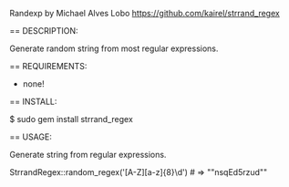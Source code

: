 Randexp
    by Michael Alves Lobo
    https://github.com/kairel/strrand_regex

== DESCRIPTION:

Generate random string from most regular expressions.

== REQUIREMENTS:
 
* none!
 
== INSTALL:
 
  $ sudo gem install strrand_regex

== USAGE:

Generate string from regular expressions.

  StrrandRegex::random_regex('[A-Z][a-z]{8}\d')
    # => ""nsqEd5rzud""
